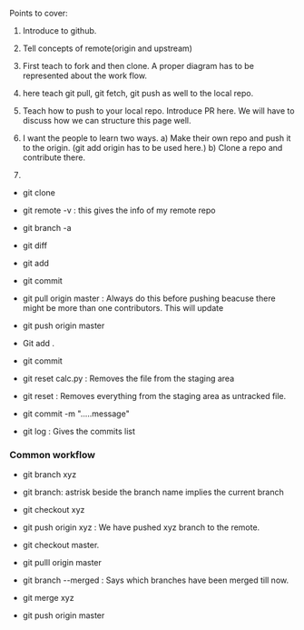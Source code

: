 Points to cover:


1. Introduce to github.
2. Tell concepts of remote(origin and upstream)
3. First teach to fork and then clone. A proper diagram has to be represented about the work flow. 
4. here teach git pull, git fetch, git push as well to the local repo. 
5. Teach how to push to your local repo. Introduce PR here. We will have to discuss how we can structure this page well.

6. I want the people to learn two ways. 
a) Make their own repo and push it to the origin. (git add origin <url> has to be used here.)
b) Clone a repo and contribute there.





1. 

* git clone <url>

* git remote -v  : this gives the info of my remote repo

* git branch -a

* git diff

* git add
* git commit

* git pull origin master : Always do this before pushing beacuse there might be more than one contributors. This will update 
* git push origin master


* Git add . 

* git commit
* git reset calc.py  : Removes the file from the staging area
* git reset : Removes everything from the staging area as untracked file.


* git commit -m ".....message"


* git log : Gives the commits list



### Common workflow

* git branch xyz
* git branch: astrisk beside the branch name implies the current branch
* git checkout xyz

* git push origin xyz : We have pushed xyz branch to the remote.

* git checkout master.
* git pulll origin master
* git branch --merged : Says which branches have been merged till now.
* git merge xyz
* git push origin master